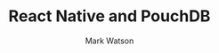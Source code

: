 ---
title:      React Native and PouchDB
headline:   Learn how to build an Offline First shopping list demo app using <a href="http://www.reactnative.com">React Native</a> and <a href="https://pouchdb.com">PouchDB</a>
repo_url:   https://github.com/ibm-watson-data-lab/shopping-list-react-native-pouchdb
tutorial_url: 
demo_url: 
type: Hybrid Mobile App
author: Mark Watson
author_url: https://github.com/markwatsonatx
---